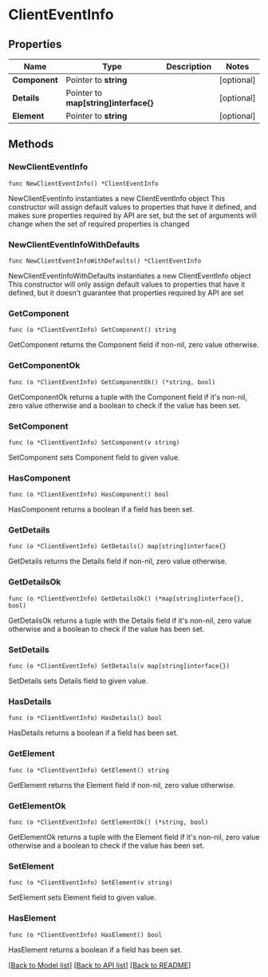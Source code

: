 # ClientEventInfo

## Properties

Name | Type | Description | Notes
------------ | ------------- | ------------- | -------------
**Component** | Pointer to **string** |  | [optional] 
**Details** | Pointer to **map[string]interface{}** |  | [optional] 
**Element** | Pointer to **string** |  | [optional] 

## Methods

### NewClientEventInfo

`func NewClientEventInfo() *ClientEventInfo`

NewClientEventInfo instantiates a new ClientEventInfo object
This constructor will assign default values to properties that have it defined,
and makes sure properties required by API are set, but the set of arguments
will change when the set of required properties is changed

### NewClientEventInfoWithDefaults

`func NewClientEventInfoWithDefaults() *ClientEventInfo`

NewClientEventInfoWithDefaults instantiates a new ClientEventInfo object
This constructor will only assign default values to properties that have it defined,
but it doesn't guarantee that properties required by API are set

### GetComponent

`func (o *ClientEventInfo) GetComponent() string`

GetComponent returns the Component field if non-nil, zero value otherwise.

### GetComponentOk

`func (o *ClientEventInfo) GetComponentOk() (*string, bool)`

GetComponentOk returns a tuple with the Component field if it's non-nil, zero value otherwise
and a boolean to check if the value has been set.

### SetComponent

`func (o *ClientEventInfo) SetComponent(v string)`

SetComponent sets Component field to given value.

### HasComponent

`func (o *ClientEventInfo) HasComponent() bool`

HasComponent returns a boolean if a field has been set.

### GetDetails

`func (o *ClientEventInfo) GetDetails() map[string]interface{}`

GetDetails returns the Details field if non-nil, zero value otherwise.

### GetDetailsOk

`func (o *ClientEventInfo) GetDetailsOk() (*map[string]interface{}, bool)`

GetDetailsOk returns a tuple with the Details field if it's non-nil, zero value otherwise
and a boolean to check if the value has been set.

### SetDetails

`func (o *ClientEventInfo) SetDetails(v map[string]interface{})`

SetDetails sets Details field to given value.

### HasDetails

`func (o *ClientEventInfo) HasDetails() bool`

HasDetails returns a boolean if a field has been set.

### GetElement

`func (o *ClientEventInfo) GetElement() string`

GetElement returns the Element field if non-nil, zero value otherwise.

### GetElementOk

`func (o *ClientEventInfo) GetElementOk() (*string, bool)`

GetElementOk returns a tuple with the Element field if it's non-nil, zero value otherwise
and a boolean to check if the value has been set.

### SetElement

`func (o *ClientEventInfo) SetElement(v string)`

SetElement sets Element field to given value.

### HasElement

`func (o *ClientEventInfo) HasElement() bool`

HasElement returns a boolean if a field has been set.


[[Back to Model list]](../README.md#documentation-for-models) [[Back to API list]](../README.md#documentation-for-api-endpoints) [[Back to README]](../README.md)


